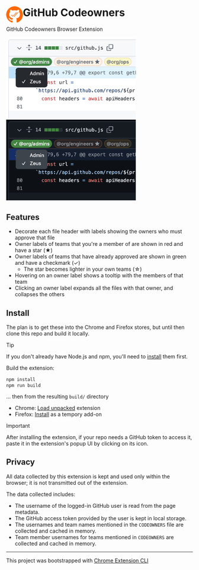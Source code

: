 # <img src="public/icons/icon_48.png" width="45" align="left"> GitHub Codeowners

GitHub Codeowners Browser Extension

<img src="Screenshot_light.png" alt="light screenshot" width="350"/>
<img src="Screenshot_dark.png" alt="dark screenshot" width="350"/>

## Features

- Decorate each file header with labels showing the owners who must approve that file
- Owner labels of teams that you're a member of are shown in red and have a star (★)
- Owner labels of teams that have already approved are shown in green and have a checkmark (✓)
  - The star becomes lighter in your own teams (☆)
- Hovering on an owner label shows a tooltip with the members of that team
- Clicking an owner label expands all the files with that owner, and collapses the others

## Install

The plan is to get these into the Chrome and Firefox stores, but until then clone this repo and build it locally.

> [!TIP]
> If you don't already have Node.js and npm, you'll need to [install](https://docs.npmjs.com/downloading-and-installing-node-js-and-npm) them first.

Build the extension:
```
npm install
npm run build
```
... then from the resulting `build/` directory
* Chrome: [Load unpacked](https://developer.chrome.com/docs/extensions/get-started/tutorial/hello-world#load-unpacked) extension
* Firefox: [Install](https://developer.mozilla.org/en-US/docs/Mozilla/Add-ons/WebExtensions/Your_first_WebExtension#installing) as a tempory add-on

> [!IMPORTANT]
> After installing the extension, if your repo needs a GitHub token to access it, paste it in the extension's popup UI by clicking on its icon.

## Privacy

All data collected by this extension is kept and used only within the browser; it is not transmitted out of the extension.

The data collected includes:
* The username of the logged-in GitHub user is read from the page metadata.
* The GitHub access token provided by the user is kept in local storage.
* The usernames and team names mentioned in the `CODEOWNERS` file are collected and cached in memory.
* Team member usernames for teams mentioned in `CODEOWNERS` are collected and cached in memory.

---

This project was bootstrapped with [Chrome Extension CLI](https://github.com/dutiyesh/chrome-extension-cli)

